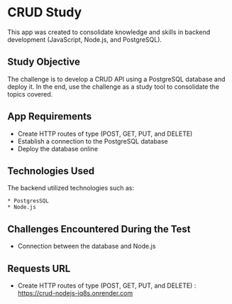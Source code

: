 # CRUD Study
This app was created to consolidate knowledge and skills in backend development (JavaScript, Node.js, and PostgreSQL).

## Study Objective
The challenge is to develop a CRUD API using a PostgreSQL database and deploy it. In the end, use the challenge as a study tool to consolidate the topics covered.

## App Requirements

- Create HTTP routes of type (POST, GET, PUT, and DELETE)
- Establish a connection to the PostgreSQL database
- Deploy the database online

## Technologies Used
The backend utilized technologies such as:

```
* PostgresSQL
* Node.js
```

## Challenges Encountered During the Test
* Connection between the database and Node.js

## Requests URL
- Create HTTP routes of type (POST, GET, PUT, and DELETE) : https://crud-nodejs-iq8s.onrender.com
